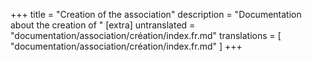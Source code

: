 +++
title = "Creation of the association"
description = "Documentation about the creation of "
[extra]
untranslated = "documentation/association/création/index.fr.md"
translations = [
    "documentation/association/création/index.fr.md"
]
+++
